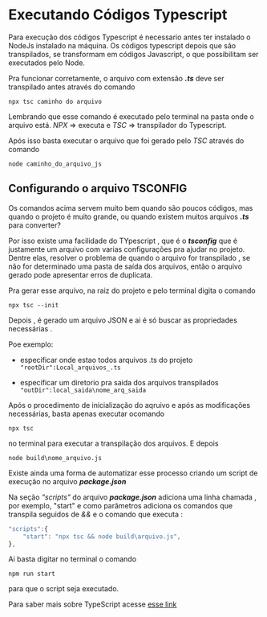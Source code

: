 # Executando Códigos Typescript

Para execução dos códigos Typescript é necessario antes ter instalado o NodeJs instalado na máquina. Os códigos typescript depois que são transpilados, se transformam em códigos Javascript, o que possibilitam ser executados pelo Node.

Pra funcionar corretamente, o arquivo com extensão ***.ts*** deve ser transpilado antes através do comando 

`npx tsc caminho do arquivo`

Lembrando que esse comando é executado pelo terminal na pasta onde o arquivo está. *NPX* => executa e *TSC* => transpilador do Typescript.

Após isso basta executar o arquivo que foi gerado pelo *TSC* através do comando 

`node caminho_do_arquivo_js`

## Configurando o arquivo TSCONFIG

Os comandos acima servem muito bem quando são poucos códigos, mas quando o projeto é muito grande, ou quando existem muitos arquivos ***.ts*** para converter?

Por isso existe uma facilidade do TYpescript , que é o ***tsconfig*** que é justamente um arquivo com varias configurações pra ajudar no projeto. Dentre elas, resolver o problema de quando o arquivo for transpilado , se não for determinado uma pasta de saída dos arquivos, então o arquivo gerado pode apresentar erros de duplicata.

Pra gerar esse arquivo, na raiz do projeto e pelo terminal digita o comando 

`npx tsc --init`

Depois , é gerado um arquivo JSON e ai é só buscar as propriedades necessárias .

Poe exemplo:
* especificar onde estao todos arquivos .ts do projeto 
`"rootDir":Local_arquivos_.ts`

* especificar um diretorio pra saida dos arquivos transpilados
`"outDir":local_saida\nome_arq_saida`

Após o procedimento de inicialização do aqruivo e após as modificações necessárias, basta apenas executar ocomando 

`npx tsc`

no terminal para executar a transpilação dos arquivos. E depois 

`node build\nome_arquivo.js`


Existe ainda uma forma de automatizar esse processo criando um script de execução no arquivo ***package.json***

Na seção *"scripts"* do arquivo ***package.json*** adiciona uma linha chamada , por exemplo, "start" e como parâmetros adiciona os comandos que transpila seguidos de *&&* e o comando que executa :

```js
"scripts":{
    "start": "npx tsc && node build\arquivo.js",
},
```

Ai basta digitar no terminal o comando 

`npm run start`

para que o script seja executado.

Para saber mais sobre TypeScript acesse [esse link](https://www.typescriptlang.org/pt/)